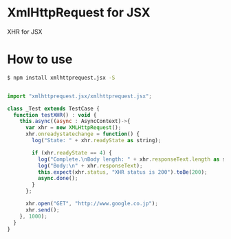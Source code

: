 XmlHttpRequest for JSX
========================

XHR for JSX

How to use
========================

```sh
$ npm install xmlhttprequest.jsx -S
```

```javascript

import "xmlhttprequest.jsx/xmlhttprequest.jsx";

class _Test extends TestCase {
  function testXHR() : void {
    this.async((async : AsyncContext)->{
      var xhr = new XMLHttpRequest();
      xhr.onreadystatechange = function() {
        log("State: " + xhr.readyState as string);

        if (xhr.readyState == 4) {
          log("Complete.\nBody length: " + xhr.responseText.length as string);
          log("Body:\n" + xhr.responseText);
          this.expect(xhr.status, "XHR status is 200").toBe(200);
          async.done();
        }
      };

      xhr.open("GET", "http://www.google.co.jp");
      xhr.send();
    }, 1000);
  }
}

```
